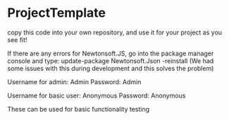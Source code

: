 # ProjectTemplate
copy this code into your own repository, and use it for your project as you see fit!

If there are any errors for Newtonsoft.JS, go into the package manager console and type: update-package Newtonsoft.Json -reinstall
(We had some issues with this during development and this solves the problem)

Username for admin: Admin
Password: Admin

Username for basic user: Anonymous
Password: Anonymous

These can be used for basic functionality testing
